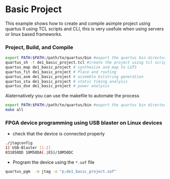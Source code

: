 # Basic Project 

This example shows how to create and compile asimple project using quartus II using TCL scripts and CLI, this is very usefule when using servers or linux based frameworks.

### Project, Build, and Compile

```bash
export PATH:$PATH:/path/to/quartus/bin #export the quartus bin directory to the path
quartus_sh -t de1_basic_project.tcl #create the project using tcl scripts
quartus_map de1_basic_project # synthesize and map to LUTS
quartus_fit de1_basic_project # Place and routing
quartus_asm de1_basic_project # assemble bitstring generation
quartus_sta de1_basic_project # static timing analysis
quartus_dse de1_basic_project # power analysis

```

Alaternatively you can use the makefile to automate the process
```bash
export PATH:$PATH:/path/to/quartus/bin #export the quartus bin directory to the path
make all
```

### FPGA device programming using USB blaster on Linux devices

- check that the device is connected properly
```bash
./jtagconfig
1) USB-Blaster [1-2]
031050DD 10M50DA(.|ES)/10M50DC
```

- Program the device using the `*.sof` file
```bash
quartus_pgm  -m jtag -o "p;de1_basic_project.sof" 
```
